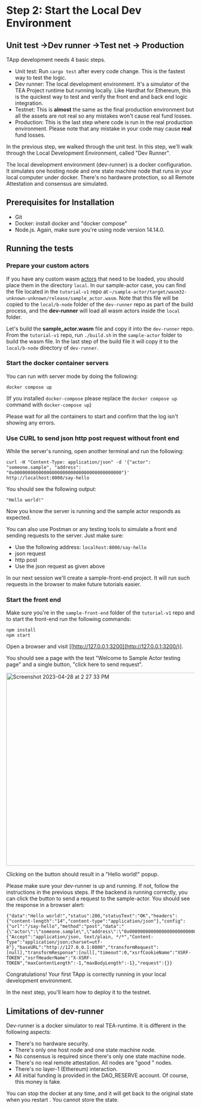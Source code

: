 # Step 2: Start the Local Dev Environment
## Unit test ->Dev runner ->Test net -> Production

TApp development needs 4 basic steps. 

- Unit test: Run `cargo test` after every code change. This is the fastest way to test the logic.
- Dev runner: The local development environment. It's a simulator of the TEA Project runtime but running locally. Like Hardhat for Ethereum, this is the quickest way to test and verify the front end and back end logic integration.
- Testnet: This is **almost** the same as the final production environment but all the assets are not real so any mistakes won't cause real fund losses. 
- Production: This is the last step where code is run in the real production environment. Please note that any mistake in your code may cause **real** fund losses. 

In the previous step, we walked through the unit test. In this step, we'll walk through the Local Development Environment, called "Dev Runner". 

The local development environment (dev-runner) is a docker configuration. It simulates one hosting node and one state machine node that runs in your local computer under docker. There's no hardware protection, so all Remote Attestation and consensus are simulated.

## Prerequisites for Installation
- Git
- Docker: install docker and "docker compose"
- Node.js. Again, make sure you're using node version 14.14.0.

## Running the tests

### Prepare your custom actors

If you have any custom wasm [actors](../.../../z_glossary/actor.md) that need to be loaded, you should place them in the directory `local`. In our sample-actor case, you can find the file located in the `tutorial-v1` repo at `~/sample-actor/target/wasm32-unknown-unknown/release/sample_actor.wasm`. Note that this file will be copied to the `local/b-node` folder of the `dev-runner` repo as part of the build process, and the **dev-runner** will load all wasm actors inside the `local` folder.

Let's build the **sample_actor.wasm** file and copy it into the `dev-runner` repo. From the `tutorial-v1` repo, run `./build.sh` in the `sample-actor` folder to build the wasm file. In the last step of the build file it will copy it to the `local/b-node` directory of `dev-runner`. 

### Start the docker container servers

You can run with server mode by doing the following:

```
docker compose up
```

(If you installed `docker-compose` please replace the `docker compose up` command with `docker-compose up`)

Please wait for all the containers to start and confirm that the log isn't showing any errors.

### Use CURL to send json http post request without front end

While the server's running, open another terminal and run the following:

```
curl -H "Content-Type: application/json" -d '{"actor": "someone.sample", "address": "0x0000000000000000000000000000000000000000"}' http://localhost:8000/say-hello
```

You should see the following output:

```
"Hello world!"
```

Now you know the server is running and the sample actor responds as expected.

You can also use Postman or any testing tools to simulate a front end sending requests to the server. Just make sure:

- Use the following address: `localhost:8000/say-hello`
- json request
- http post
- Use the json request as given above

In our next session we'll create a sample-front-end project. It will run such requests in the browser to make future tutorials easier.

### Start the front end

Make sure you're in the `sample-front-end` folder of the `tutorial-v1` repo and to start the front-end run the following commands:
```
npm install
npm start
```

Open a browser and visit [[http://127.0.0.1:3200](http://127.0.0.1:3200/)].

You should see a page with the text "Welcome to Sample Actor testing page" and a single button, "click here to send request".

<img width="515" alt="Screenshot 2023-04-28 at 2 27 33 PM" src="https://user-images.githubusercontent.com/86096370/235257641-28880e62-5542-4582-99da-a3705bec0647.png">

Clicking on the button should result in a "Hello world!" popup.

Please make sure your dev-runner is up and running. If not, follow the instructions in the previous steps. If the backend is running correctly, you can click the button to send a request to the sample-actor. You should see the response in a browser alert: 

```
{"data":"Hello world!","status":200,"statusText":"OK","headers":{"content-length":"14","content-type":"application/json"},"config":{"url":"/say-hello","method":"post","data":"{\"actor\":\"someone.sample\",\"address\":\"0x000000000000000000000000000000000000000f\"}","headers":{"Accept":"application/json, text/plain, */*","Content-Type":"application/json;charset=utf-8"},"baseURL":"http://127.0.0.1:8000","transformRequest":[null],"transformResponse":[null],"timeout":0,"xsrfCookieName":"XSRF-TOKEN","xsrfHeaderName":"X-XSRF-TOKEN","maxContentLength":-1,"maxBodyLength":-1},"request":{}}
```

Congratulations! Your first TApp is correctly running in your local development environment. 

In the next step, you'll learn how to deploy it to the testnet.

## Limitations of dev-runner

Dev-runner is a docker simulator to real TEA-runtime. It is different in the following aspects:

- There's no hardware security. 
- There's only one host node and one state machine node.
- No consensus is required since there's only one state machine node.
- There's no real remote attestation. All nodes are "good " nodes.
- There's no layer-1 (Ethereum) interaction. 
- All initial funding is provided in the DAO_RESERVE account. Of course, this money is fake.

You can stop the docker at any time, and it will get back to the original state when you restart . You cannot store the state.

